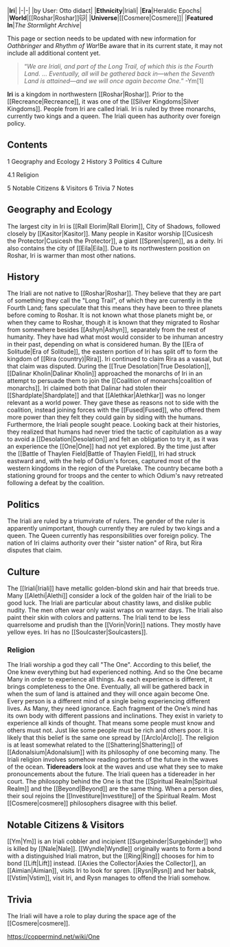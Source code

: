 |**Iri**|
|-|-|
|by User: Otto didact|
|**Ethnicity**|Iriali|
|**Era**|Heraldic Epochs|
|**World**|[[Roshar\|Roshar]]🐱︎|
|**Universe**|[[Cosmere\|Cosmere]]|
|**Featured In**|*The Stormlight Archive*|

This page or section needs to be updated with new information for *Oathbringer* and *Rhythm of War*!Be aware that in its current state, it may not include all additional content yet.

>“*We are Iriali, and part of the Long Trail, of which this is the Fourth Land. … Eventually, all will be gathered back in—when the Seventh Land is attained—and we will once again become One.*”
\-Ym[1]


**Iri** is a kingdom in northwestern [[Roshar\|Roshar]]. Prior to the [[Recreance\|Recreance]], it was one of the [[Silver Kingdoms\|Silver Kingdoms]]. People from Iri are called Iriali. Iri is ruled by three monarchs, currently two kings and a queen. The Iriali queen has authority over foreign policy.

## Contents

1 Geography and Ecology
2 History
3 Politics
4 Culture

4.1 Religion


5 Notable Citizens & Visitors
6 Trivia
7 Notes


## Geography and Ecology
The largest city in Iri is [[Rall Elorim\|Rall Elorim]], City of Shadows, followed closely by [[Kasitor\|Kasitor]]. Many people in Kasitor worship [[Cusicesh the Protector\|Cusicesh the Protector]], a giant [[Spren\|spren]], as a deity. Iri also contains the city of [[Eila\|Eila]]. Due to its northwestern position on Roshar, Iri is warmer than most other nations.

## History
The Iriali are not native to [[Roshar\|Roshar]]. They believe that they are part of something they call the "Long Trail", of which they are currently in the Fourth Land; fans speculate that this means they have been to three planets before coming to Roshar. It is not known what those planets might be, or when they came to Roshar, though it is known that they migrated to Roshar from somewhere besides [[Ashyn\|Ashyn]], separately from the rest of humanity. They have had what most would consider to be inhuman ancestry in their past, depending on what is considered human.
By the [[Era of Solitude\|Era of Solitude]], the eastern portion of Iri has split off to form the kingdom of [[Rira (country)\|Rira]]. Iri continued to claim Rira as a vassal, but that claim was disputed.
During the [[True Desolation\|True Desolation]], [[Dalinar Kholin\|Dalinar Kholin]] approached the monarchs of Iri in an attempt to persuade them to join the [[Coalition of monarchs\|coalition of monarchs]]. Iri claimed both that Dalinar had stolen their [[Shardplate\|Shardplate]] and that [[Alethkar\|Alethkar]] was no longer relevant as a world power. They gave these as reasons not to side with the coalition, instead joining forces with the [[Fused\|Fused]], who offered them more power than they felt they could gain by siding with the humans. Furthermore, the Iriali people sought peace. Looking back at their histories, they realized that humans had never tried the tactic of capitulation as a way to avoid a [[Desolation\|Desolation]] and felt an obligation to try it, as it was an experience the [[One\|One]] had not yet explored.
By the time just after the [[Battle of Thaylen Field\|Battle of Thaylen Field]], Iri had struck eastward and, with the help of Odium's forces, captured most of the western kingdoms in the region of the Purelake. The country became both a stationing ground for troops and the center to which Odium's navy retreated following a defeat by the coalition.

## Politics
The Iriali are ruled by a triumvirate of rulers. The gender of the ruler is apparently unimportant, though currently they are ruled by two kings and a queen. The Queen currently has responsibilities over foreign policy. The nation of Iri claims authority over their "sister nation" of Rira, but Rira disputes that claim.

## Culture
The [[Iriali\|Iriali]] have metallic golden-blond skin and hair that breeds true. Many [[Alethi\|Alethi]] consider a lock of the golden hair of the Iriali to be good luck. The Iriali are particular about chastity laws, and dislike public nudity. The men often wear only waist wraps on warmer days. The Iriali also paint their skin with colors and patterns. The Iriali tend to be less quarrelsome and prudish than the [[Vorin\|Vorin]] nations. They mostly have yellow eyes.
Iri has no [[Soulcaster\|Soulcasters]].

### Religion
The Iriali worship a god they call "The One". According to this belief, the One knew everything but had experienced nothing. And so the One became Many in order to experience all things. As each experience is different, it brings completeness to the One. Eventually, all will be gathered back in when the sum of land is attained and they will once again become One. Every person is a different mind of a single being experiencing different lives. As Many, they need ignorance. Each fragment of the One’s mind has its own body with different passions and inclinations. They exist in variety to experience all kinds of thought. That means some people must know and others must not. Just like some people must be rich and others poor.
It is likely that this belief is the same one spread by [[Arclo\|Arclo]].
The religion is at least somewhat related to the [[Shattering\|Shattering]] of [[Adonalsium\|Adonalsium]] with its philosophy of one becoming many.
The Iriali religion involves somehow reading portents of the future in the waves of the ocean. **Tidereaders** look at the waves and use what they see to make pronouncements about the future. The Iriali queen has a tidereader in her court.
The philosophy behind the One is that the [[Spiritual Realm\|Spiritual Realm]] and the [[Beyond\|Beyond]] are the same thing. When a person dies, their soul rejoins the [[Investiture\|Investiture]] of the Spiritual Realm. Most [[Cosmere\|cosmere]] philosophers disagree with this belief.

## Notable Citizens & Visitors
[[Ym\|Ym]] is an Iriali cobbler and incipient [[Surgebinder\|Surgebinder]] who is killed by [[Nale\|Nale]].
[[Wyndle\|Wyndle]] originally wants to form a bond with a distinguished Iriali matron, but the [[Ring\|Ring]] chooses for him to bond [[Lift\|Lift]] instead.
[[Axies the Collector\|Axies the Collector]], an [[Aimian\|Aimian]], visits Iri to look for spren.
[[Rysn\|Rysn]] and her babsk, [[Vstim\|Vstim]], visit Iri, and Rysn manages to offend the Iriali somehow.
## Trivia
The Iriali will have a role to play during the space age of the [[Cosmere\|cosmere]].


https://coppermind.net/wiki/One